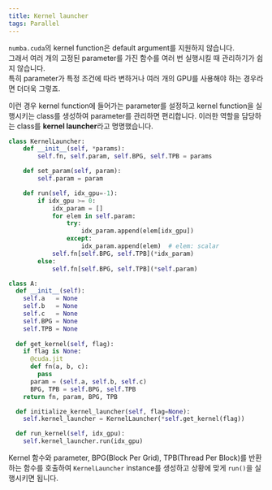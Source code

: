 ```yaml
---
title: Kernel launcher
tags: Parallel
---
```


<!--more-->

`numba.cuda`의 kernel function은 default argument를 지원하지 않습니다.  
그래서 여러 개의 고정된 parameter를 가진 함수를 여러 번 실행시킬 때 관리하기가 쉽지 않습니다.  
특히 parameter가 특정 조건에 따라 변하거나 여러 개의 GPU를 사용해야 하는 경우라면 더더욱 그렇죠.  

이런 경우 kernel function에 들어가는 parameter를 설정하고 kernel function을 실행시키는 class를 생성하여 parameter를 관리하면 편리합니다. 이러한 역할을 담당하는 class를 **kernel launcher**라고 명명했습니다.  


```py
class KernelLauncher:
    def __init__(self, *params):
        self.fn, self.param, self.BPG, self.TPB = params

    def set_param(self, param):
        self.param = param

    def run(self, idx_gpu=-1):
        if idx_gpu >= 0:
            idx_param = []
            for elem in self.param:
                try:
                    idx_param.append(elem[idx_gpu])
                except:
                    idx_param.append(elem)  # elem: scalar
            self.fn[self.BPG, self.TPB](*idx_param)
        else:
            self.fn[self.BPG, self.TPB](*self.param)
```

```py
class A:
  def __init__(self):
    self.a   = None
    self.b   = None
    self.c   = None
    self.BPG = None
    self.TPB = None
  
  def get_kernel(self, flag):
    if flag is None:
      @cuda.jit
      def fn(a, b, c):
        pass
      param = (self.a, self.b, self.c)
      BPG, TPB = self.BPG, self.TPB
    return fn, param, BPG, TPB

  def initialize_kernel_launcher(self, flag=None):
    self.kernel_launcher = KernelLauncher(*self.get_kernel(flag))

  def run_kernel(self, idx_gpu):
    self.kernel_launcher.run(idx_gpu)
```

Kernel 함수와 parameter, BPG(Block Per Grid), TPB(Thread Per Block)를 반환하는 함수를 호출하여 `KernelLauncher` instance를 생성하고 상황에 맞게 `run()`을 실행시키면 됩니다.
